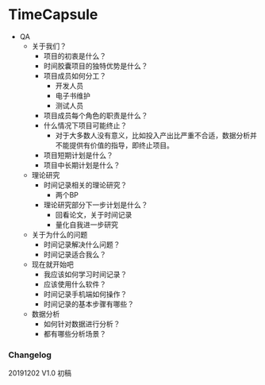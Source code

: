 # TimeCapsule


- QA
  - 关于我们？
    - 项目的初衷是什么？
    - 时间胶囊项目的独特优势是什么？
    - 项目成员如何分工？
      - 开发人员
      - 电子书维护
      - 测试人员
    - 项目成员每个角色的职责是什么？
    - 什么情况下项目可能终止？
      - 对于大多数人没有意义，比如投入产出比严重不合适，数据分析并不能提供有价值的指导，即终止项目。
    - 项目短期计划是什么？
    - 项目中长期计划是什么？
  - 理论研究
    - 时间记录相关的理论研究？
      - 两个BP
    - 理论研究部分下一步计划是什么？
      - 回看论文，关于时间记录
      - 量化自我进一步研究
  - 关于为什么的问题
    - 时间记录解决什么问题？
    - 时间记录适合我么？
  - 现在就开始吧
    - 我应该如何学习时间记录？
    - 应该使用什么软件？
    - 时间记录手机端如何操作？
    - 时间记录的基本步骤有哪些？
  - 数据分析
    - 如何针对数据进行分析？
    - 都有哪些分析场景？



### Changelog

20191202 V1.0 初稿